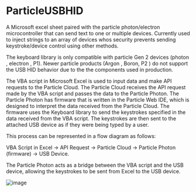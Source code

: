# ParticleUSBHID
A Microsoft excel sheet paired with the particle photon/electron microcontroller that can send text to one or multiple devices. Currently used to inject strings to an array of devices whos security prevents sending keystroke/device control using other methods. 

The keyboard library is only compatible with particle Gen 2 devices (photon , electron , P1). Newer particle products (Argon , Boron, P2 ) do not support the USB HID behavior due to the the components used in production.

The VBA script in Microsoft Excel is used to input data and make API requests to the Particle Cloud.
The Particle Cloud receives the API request made by the VBA script and passes the data to the Particle Photon.
The Particle Photon has firmware that is written in the Particle Web IDE, which is designed to interpret the data received from the Particle Cloud.
The firmware uses the Keyboard library to send the keystrokes specified in the data received from the VBA script.
The keystrokes are then sent to the attached USB device as if they were being typed by a user.

This process can be represented in a flow diagram as follows:

VBA Script in Excel -> API Request -> Particle Cloud -> Particle Photon (firmware) -> USB Device.

The Particle Photon acts as a bridge between the VBA script and the USB device, allowing the keystrokes to be sent from Excel to the USB device.

![image](https://user-images.githubusercontent.com/33264428/218277636-17184d09-7a9d-42f5-b5b1-b14521cbac7d.png)

